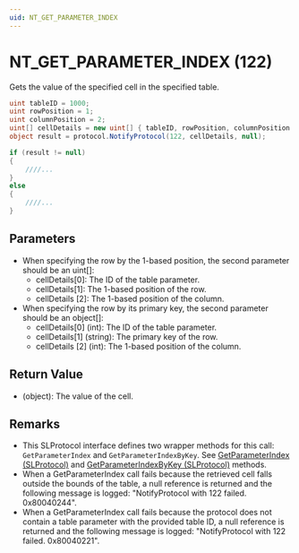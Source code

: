 ```yaml
---
uid: NT_GET_PARAMETER_INDEX
---
```


# NT_GET_PARAMETER_INDEX (122)

Gets the value of the specified cell in the specified table.

```csharp
uint tableID = 1000;
uint rowPosition = 1;
uint columnPosition = 2;
uint[] cellDetails = new uint[] { tableID, rowPosition, columnPosition };
object result = protocol.NotifyProtocol(122, cellDetails, null);

if (result != null)
{
    ////...
}
else
{
    ////...
}
```

## Parameters

- When specifying the row by the 1-based position, the second parameter should be an uint[]:
  - cellDetails[0]: The ID of the table parameter.
  - cellDetails[1]: The 1-based position of the row.
  - cellDetails [2]: The 1-based position of the column.
- When specifying the row by its primary key, the second parameter should be an object[]:
  - cellDetails[0] (int): The ID of the table parameter.
  - cellDetails[1] (string): The primary key of the row.
  - cellDetails [2] (int): The 1-based position of the column.

## Return Value

- (object): The value of the cell.

## Remarks

- This SLProtocol interface defines two wrapper methods for this call: `GetParameterIndex` and `GetParameterIndexByKey`. See [GetParameterIndex (SLProtocol)](xref:Skyline.DataMiner.Scripting.SLProtocol.GetParameterIndex(System.Int32,System.Int32,System.Int32)) and [GetParameterIndexByKey (SLProtocol)](xref:Skyline.DataMiner.Scripting.SLProtocol.GetParameterIndexByKey(System.Int32,System.String,System.Int32)) methods.
- When a GetParameterIndex call fails because the retrieved cell falls outside the bounds of the table, a null reference is returned and the following message is logged: "NotifyProtocol with 122 failed. 0x80040244".
- When a GetParameterIndex call fails because the protocol does not contain a table parameter with the provided table ID, a null reference is returned and the following message is logged: "NotifyProtocol with 122 failed. 0x80040221".
